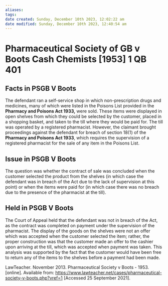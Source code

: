 ```yaml
---
aliases: 
tags: 
date created: Sunday, December 10th 2023, 12:02:22 am
date modified: Sunday, December 10th 2023, 12:40:54 am
---
```


# Pharmaceutical Society of GB v Boots Cash Chemists [1953] 1 QB 401

## Facts in PSGB V Boots

The defendant ran a self-service shop in which non-prescription drugs and medicines, many of which were listed in the Poisons List provided in the **Pharmacy and Poisons Act 1933,** were sold. These items were displayed in open shelves from which they could be selected by the customer, placed in a shopping basket, and taken to the till where they would be paid for. The till was operated by a registered pharmacist. However, the claimant brought proceedings against the defendant for breach of section 18(1) of the **Pharmacy and Poisons Act 1933**, which requires the supervision of a registered pharmacist for the sale of any item in the Poisons List.

## Issue in PSGB V Boots

The question was whether the contract of sale was concluded when the customer selected the product from the shelves (in which case the defendant was in breach of the Act due to the lack of supervision at this point) or when the items were paid for (in which case there was no breach due to the presence of the pharmacist at the till).

## Held in PSGB V Boots

The Court of Appeal held that the defendant was not in breach of the Act, as the contract was completed on payment under the supervision of the pharmacist. The display of the goods on the shelves were not an offer which was accepted when the customer selected the item; rather, the proper construction was that the customer made an offer to the cashier upon arriving at the till, which was accepted when payment was taken. This analysis was supported by the fact that the customer would have been free to return any of the items to the shelves before a payment had been made.

LawTeacher. November 2013. Pharmaceutical Society v Boots - 1953. [online]. Available from: <https://www.lawteacher.net/cases/pharmaceutical-society-v-boots.php?vref=1> [Accessed 25 September 2021].

